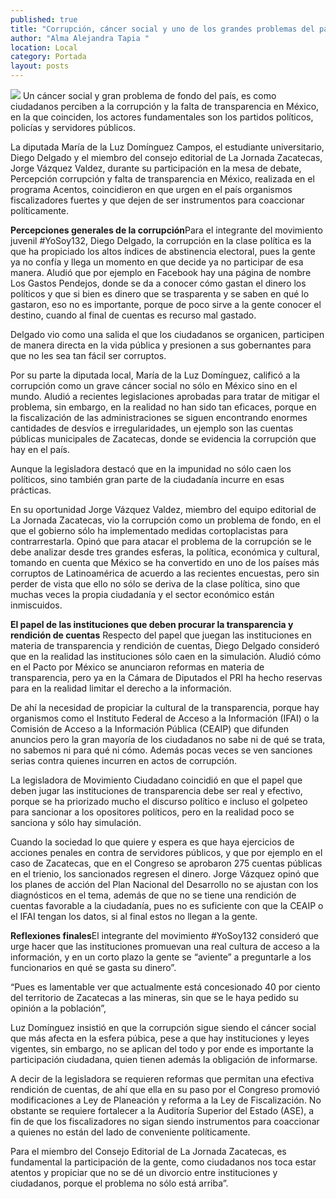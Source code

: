 ```yaml
---
published: true
title: "Corrupción, cáncer social y uno de los grandes problemas del país"
author: "Alma Alejandra Tapia "
location: Local
category: Portada
layout: posts
---
```


![](http://i.imgur.com/LUfaMwum.jpg)
Un cáncer social y gran problema de fondo del país, es como ciudadanos perciben a la corrupción y la falta de transparencia en México, en la que coinciden, los actores fundamentales son los partidos políticos, policías y servidores públicos.

La diputada María de la Luz Domínguez Campos, el estudiante universitario, Diego Delgado y el miembro del consejo editorial de La Jornada Zacatecas, Jorge Vázquez Valdez, durante su participación en la mesa de debate, Percepción corrupción y falta de transparencia en México, realizada en el programa Acentos, coincidieron en que urgen en el país organismos fiscalizadores fuertes y que dejen de ser instrumentos para coaccionar políticamente. 

**Percepciones generales de la corrupción**Para el integrante del movimiento juvenil #YoSoy132, Diego Delgado, la corrupción en la clase política es la que ha propiciado los altos índices de abstinencia electoral, pues la gente ya no confía y llega un momento en que decide ya no participar de esa manera.
Aludió que por ejemplo en Facebook hay una página de nombre Los Gastos Pendejos, donde se da a conocer cómo gastan el dinero los políticos y que si bien es dinero que se trasparenta y se saben en qué lo gastaron, eso no es importante, porque de poco sirve a la gente conocer el destino, cuando al final de cuentas es recurso mal gastado. 

Delgado vio como una salida el que los ciudadanos se organicen, participen de manera directa en la vida pública y presionen a sus gobernantes para que no les sea tan fácil ser corruptos. 

Por su parte la diputada local, María de la Luz Domínguez, calificó a la corrupción como un grave cáncer social no sólo en México sino en el mundo. Aludió a recientes legislaciones aprobadas para tratar de mitigar el problema, sin embargo, en la realidad no han sido tan eficaces, porque en la fiscalización de las administraciones se siguen encontrando enormes cantidades de desvíos e irregularidades, un ejemplo son las cuentas públicas municipales de Zacatecas, donde se evidencia la corrupción que hay en el país.

Aunque la legisladora destacó que en la impunidad no sólo caen los políticos, sino también gran parte de la ciudadanía incurre en esas prácticas.

En su oportunidad Jorge Vázquez Valdez, miembro del equipo editorial de La Jornada Zacatecas, vio la corrupción como un problema de fondo, en el que el gobierno sólo ha implementado medidas cortoplacistas para contrarrestarla. 
Opinó que para atacar el problema de la corrupción se le debe analizar desde tres grandes esferas, la política, económica y cultural, tomando en cuenta que México se ha convertido en uno de los países más corruptos de Latinoamérica de acuerdo a las recientes encuestas, pero sin perder de vista que ello no sólo se deriva de la clase política, sino que muchas veces la propia ciudadanía y el sector económico están inmiscuidos.  

**El papel de las instituciones que
deben procurar la transparencia
y rendición de cuentas**
Respecto del papel que juegan las instituciones en materia de transparencia y rendición de cuentas, Diego Delgado consideró que en la realidad  las instituciones sólo caen en la simulación. Aludió cómo en el Pacto por México se anunciaron reformas en materia de transparencia, pero ya en la Cámara de Diputados el PRI ha hecho reservas para en la realidad limitar el derecho a la información.

De ahí la necesidad de propiciar la cultural de la transparencia, porque hay organismos como el  Instituto Federal de Acceso a la Información (IFAI) o la Comisión de Acceso a la Información Pública (CEAIP) que difunden anuncios pero la gran mayoría de los ciudadanos no sabe ni de qué se trata, no sabemos ni para qué ni cómo. Además pocas veces se ven sanciones serias contra quienes incurren en actos de corrupción.

La legisladora de Movimiento Ciudadano coincidió en que el papel que deben jugar las instituciones de transparencia debe ser real y efectivo, porque se ha priorizado mucho el discurso político e incluso el golpeteo para sancionar a los opositores políticos, pero en la realidad poco se sanciona y sólo hay simulación.

Cuando la sociedad lo que quiere y espera es que haya ejercicios de acciones penales en contra de servidores públicos, y que por ejemplo en el caso de Zacatecas, que en el Congreso se aprobaron 275 cuentas públicas en el trienio, los sancionados regresen el dinero.
Jorge Vázquez opinó que los planes de acción del Plan Nacional del Desarrollo no se ajustan con los diagnósticos en el tema, además de que no se tiene una rendición de cuentas favorable a la ciudadanía, pues no es suficiente con que la CEAIP o el IFAI tengan los datos, si al final estos no llegan a la gente.

**Reflexiones finales**El integrante del movimiento #YoSoy132 consideró que urge hacer que las instituciones promuevan una real cultura de acceso a la información, y en un corto plazo la gente se “aviente” a preguntarle a los funcionarios en qué se gasta su dinero”.

“Pues es lamentable ver que actualmente está concesionado 40 por ciento del territorio de Zacatecas a las mineras, sin que se le haya pedido su opinión a la población”,

Luz Domínguez insistió en que la corrupción sigue siendo el cáncer social que más afecta en la esfera púbica, pese a que hay instituciones y leyes vigentes, sin embargo, no se aplican del todo y por ende es importante la participación ciudadana, quien tienen además la obligación de informarse. 

A decir de la legisladora se requieren reformas que permitan una efectiva rendición de cuentas, de ahí que ella en su paso por el Congreso promovió modificaciones a Ley de Planeación y reforma a la Ley de Fiscalización. No obstante se requiere fortalecer a la Auditoría Superior del Estado (ASE), a fin de que los fiscalizadores no sigan siendo instrumentos para coaccionar a quienes no están del lado de conveniente políticamente.

Para el miembro del Consejo Editorial de La Jornada Zacatecas, es fundamental la participación de la gente, como ciudadanos nos toca estar atentos y propiciar que no se dé un divorcio entre instituciones y ciudadanos, porque el problema no sólo está arriba”.
